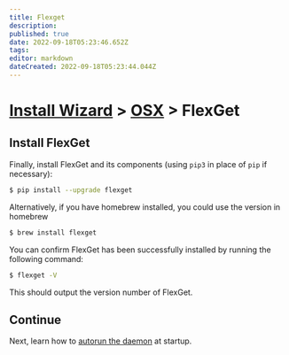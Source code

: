 ```yaml
---
title: Flexget
description: 
published: true
date: 2022-09-18T05:23:46.652Z
tags: 
editor: markdown
dateCreated: 2022-09-18T05:23:44.044Z
---
```


# [Install Wizard](/InstallWizard) > [OSX](/InstallWizard/OSX) > FlexGet

## Install FlexGet

Finally, install FlexGet and its components (using `pip3` in place of `pip` if necessary):
```bash
$ pip install --upgrade flexget
```

Alternatively, if you have homebrew installed, you could use the version in homebrew
```bash
$ brew install flexget
```

You can confirm FlexGet has been successfully installed by running the following command:
```bash
$ flexget -V
```
This should output the version number of FlexGet.

## Continue
Next, learn how to [autorun the daemon](/InstallWizard/OSX/Autorun) at startup.
